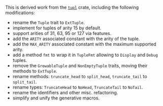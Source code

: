 This is derived work from the
[`tupl`](https://crates.io/crates/tupl/0.4.0) crate,
including the following modifications:

- rename the `Tuple` trait to `ExtTuple`.
- implement for tuples of arity 15 by default.
- support arities of 31, 63, 95 or 127 via features.
- add the `ARITY` associated constant with the arity of the tuple.
- add the `MAX_ARITY` associated constant with the maximum supported arity.
- add a method `fmt` to wrap it in `TupleFmt` allowing to `Display` and `Debug` tuples.
- remove the `GrowableTuple` and `NonEmptyTuple` traits, moving their methods to `ExtTuple`.
- rename methods: `truncate_head` to `split_head`, `truncate_tail` to `split_tail`.
- rename types: `TruncateHead` to `NoHead`, `TruncateTail` to `NoTail`.
- rename the identifiers and other misc. refactoring.
- simplify and unify the generative macros.


